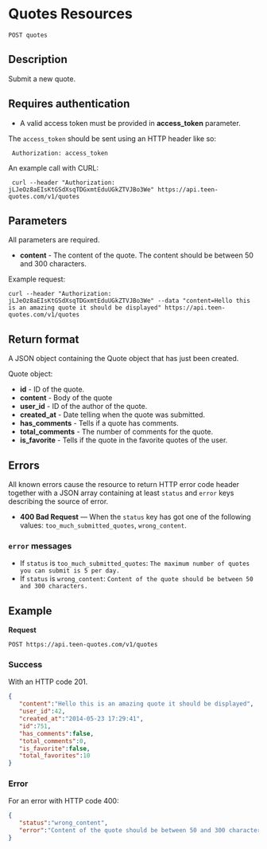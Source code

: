 # Quotes Resources

    POST quotes

## Description
Submit a new quote.

## Requires authentication
* A valid access token must be provided in **access_token** parameter.

The `access_token` should be sent using an HTTP header like so:

     Authorization: access_token

An example call with CURL:

     curl --header "Authorization: jLJeOz8aEIsKtGSdXsqTDGxmtEduUGkZTVJBo3We" https://api.teen-quotes.com/v1/quotes

## Parameters
All parameters are required.

- **content** - The content of the quote. The content should be between 50 and 300 characters.

Example request:

    curl --header "Authorization: jLJeOz8aEIsKtGSdXsqTDGxmtEduUGkZTVJBo3We" --data "content=Hello this is an amazing quote it should be displayed" https://api.teen-quotes.com/v1/quotes

## Return format
A JSON object containing the Quote object that has just been created.

Quote object:

- **id** - ID of the quote.
- **content** - Body of the quote
- **user_id** - ID of the author of the quote.
- **created_at** - Date telling when the quote was submitted.
- **has_comments** - Tells if a quote has comments.
- **total_comments** - The number of comments for the quote.
- **is_favorite** - Tells if the quote in the favorite quotes of the user.

## Errors
All known errors cause the resource to return HTTP error code header together with a JSON array containing at least `status` and `error` keys describing the source of error.

- **400 Bad Request** — When the `status` key has got one of the following values: `too_much_submitted_quotes`, `wrong_content`.

### `error` messages
- If `status` is `too_much_submitted_quotes`: `The maximum number of quotes you can submit is 5 per day.`
- If `status` is `wrong_content`: `Content of the quote should be between 50 and 300 characters.`

## Example
**Request**

    POST https://api.teen-quotes.com/v1/quotes

### Success
With an HTTP code 201.
``` json
{
   "content":"Hello this is an amazing quote it should be displayed",
   "user_id":42,
   "created_at":"2014-05-23 17:29:41",
   "id":751,
   "has_comments":false,
   "total_comments":0,
   "is_favorite":false,
   "total_favorites":10
}
```

### Error
For an error with HTTP code 400:
``` json
{
   "status":"wrong_content",
   "error":"Content of the quote should be between 50 and 300 characters"
}
```